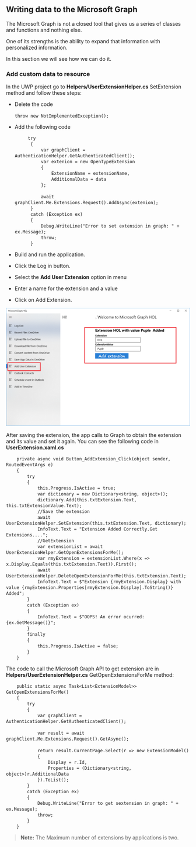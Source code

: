 ## Writing data to the Microsoft Graph

The Microsoft Graph is not a closed tool that gives us a series of classes and functions and nothing else.

One of its strengths is the ability to expand that information with personalized information.

In this section we will see how we can do it.

### Add custom data to resource	

In the UWP project go to **Helpers/UserExtensionHelper.cs** SetExtension method and follow these steps:

- Delete the code

	`throw new NotImplementedException();`

- Add the following code

           try
            {
                var graphClient = AuthenticationHelper.GetAuthenticatedClient();
                var extenion = new OpenTypeExtension
                {
                    ExtensionName = extensionName,
                    AdditionalData = data
                };

                await graphClient.Me.Extensions.Request().AddAsync(extenion);
            }
            catch (Exception ex)
            {
                Debug.WriteLine("Error to set extension in graph: " + ex.Message);
                throw;
            }

- Build and run the application.

- Click the Log in button.

- Select the **Add User Extension** option in menu

- Enter a name for the extension and a value

- Click on Add Extension.


![alt text](../media/CustomData.png) 

After saving the extension, the app calls to Graph to obtain the extension and its value and set it again.
You can see the following code in **UserExtension.xaml.cs** 

 	
		private async void Button_AddExtension_Click(object sender, RoutedEventArgs e)
        {
            try
            {
                this.Progress.IsActive = true;
                var dictionary = new Dictionary<string, object>();
                dictionary.Add(this.txtExtension.Text, this.txtExtensionValue.Text);
				//Save the extension
                await UserExtensionHelper.SetExtension(this.txtExtension.Text, dictionary);
                InfoText.Text = "Extension Added Correctly.Get Extensions....";
				//GetExtension
                var extensionList = await UserExtensionHelper.GetOpenExtensionsForMe();
                var rmyExtension = extensionList.Where(x => x.Display.Equals(this.txtExtension.Text)).First();
                await UserExtensionHelper.DeleteOpenExtensionForMe(this.txtExtension.Text);
                InfoText.Text = $"Extension {rmyExtension.Display} with value {rmyExtension.Properties[rmyExtension.Display].ToString()}  Added";
            }
            catch (Exception ex)
            {
                InfoText.Text = $"OOPS! An error ocurred: {ex.GetMessage()}";
            }
            finally
            {
                this.Progress.IsActive = false;
            }
        }

The code to call the Microsoft Graph API to get extension are in **Helpers/UserExtensionHelper.cs** GetOpenExtensionsForMe method:

 		public static async Task<List<ExtensionModel>> GetOpenExtensionsForMe()
        {
            try
            {
                var graphClient = AuthenticationHelper.GetAuthenticatedClient();

                var result = await graphClient.Me.Extensions.Request().GetAsync();

                return result.CurrentPage.Select(r => new ExtensionModel()
                {
                    Display = r.Id,
                    Properties = (Dictionary<string, object>)r.AdditionalData
                }).ToList();
            }
            catch (Exception ex)
            {
                Debug.WriteLine("Error to get sextension in graph: " + ex.Message);
                throw;
            }
        }

   
> **Note:** The Maximum number of extensions by applications is two.
